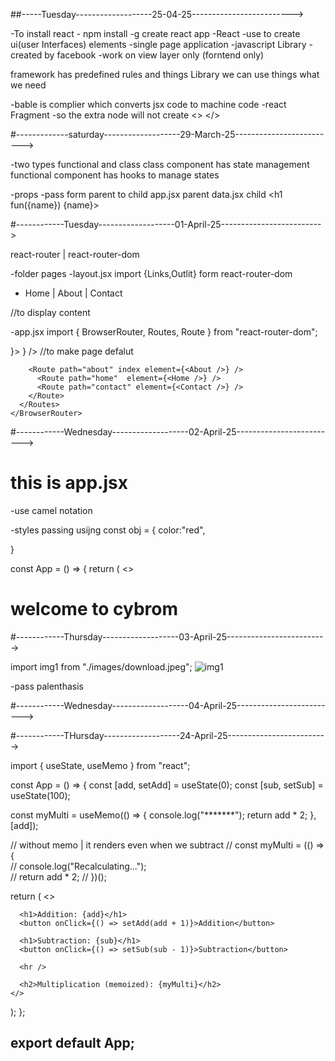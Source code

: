 ##-----Tuesday-------------------25-04-25------------------------->

-To install react - npm install -g create react app
-React 
-use to create ui(user Interfaces) elements
-single page application
-javascript Library
-created by facebook
-work on view layer only (forntend only)

framework has predefined rules and things
Library we can use things what we need 


-bable is complier which converts jsx code to machine code
-react Fragment -so the extra node will not create <> </>



#-------------saturday-------------------29-March-25------------------------->

-two types functional and class 
class component has state management
functional component has hooks to manage states

-props
-pass form parent to child 
app.jsx parent      <data name = "kapil patel"/>
data.jsx child      <h1 fun({name})  {name}>

#------------Tuesday-------------------01-April-25------------------------->

react-router | react-router-dom

-folder pages
-layout.jsx  import {Links,Outlit} form react-router-dom
-  <Link to="/home">Home</Link> | 
        <Link to="/about">About</Link> | 
        <Link to="/contact">Contact</Link>

<Outlet> //to display content


-app.jsx import { BrowserRouter, Routes, Route } from "react-router-dom";

<BrowserRouter>
      <Routes >
        <Route path="/" element={<Layout />}>
        <Route index element={<About />} />   //to make page defalut
        
        <Route path="about" index element={<About />} />
          <Route path="home"  element={<Home />} />
          <Route path="contact" element={<Contact />} />
        </Route>
      </Routes>
    </BrowserRouter>


#------------Wednesday-------------------02-April-25------------------------->

 <h1 style={{color :"red",textAlign:"center",textDecoration:"underline"}}>this is app.jsx</h1>

-use camel notation

-styles passing usijng
const obj = {
  color:"red",
  
}

const App = () => {
  return (
    <>
     

<h1 style={obj}>welcome to cybrom</h1>



#------------Thursday-------------------03-April-25------------------------->

import img1 from "./images/download.jpeg";
<img src={img1} alt="img1" />

-pass palenthasis


#------------Wednesday-------------------04-April-25------------------------->


#------------THursday-------------------24-April-25------------------------->

import { useState, useMemo } from "react";

const App = () => {
  const [add, setAdd] = useState(0);
  const [sub, setSub] = useState(100);

  const myMulti = useMemo(() => {
    console.log("*******"); 
    return add * 2;
  }, [add]);


  // without memo  | it renders even when we subtract
  // const myMulti = (() => {              
    // console.log("Recalculating...");   
  //   return add * 2;
  // })();
  

  return (
    <>


      <h1>Addition: {add}</h1>
      <button onClick={() => setAdd(add + 1)}>Addition</button>

      <h1>Subtraction: {sub}</h1>
      <button onClick={() => setSub(sub - 1)}>Subtraction</button>

      <hr />

      <h2>Multiplication (memoized): {myMulti}</h2>
    </>
  );
};

export default App;
------------------------------------






